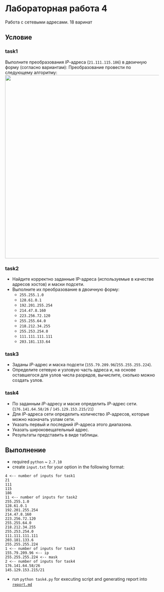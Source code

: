 # Лабораторная работа 4

Работа с сетевыми адресами. 18 варинат

## Условие

### task1

Выполните преобразования _IP_-адреса (`21.111.115.186`) в двоичную форму
(согласно вариантам): Преобразование провести по следующему алгоритму:
<img src="http://res.cloudinary.com/dzsjwgjii/image/upload/v1488835497/to_bin.png" width="600px">

### task2

* Найдите корректно заданные IP-адреса (используемые в качестве адресов хостов)
  и маски подсети.
* Выполните их преобразование в двоичную форму:
  * `255.255.1.0`
  * `128.61.0.1`
  * `192.201.255.254`
  * `214.47.8.160`
  * `223.256.72.120`
  * `255.255.64.0`
  * `218.212.34.255`
  * `255.253.254.0`
  * `111.111.111.111`
  * `203.181.133.64`

### task3

* Заданы _IP_-адрес и маска подсети (`155.79.209.96`/`255.255.255.224`).
* Определите сетевую и узловую часть адреса и, на основе оставшегося для узлов
  числа разрядов, вычислите, сколько можно создать узлов.

### task4

* По заданным _IP_-адресу и маске определить _IP_-адрес сети.
  (`176.141.64.58/26` / `145.129.153.215/21`)
* Для _IP_-адреса сети определить количество _IP_-адресов, которые можно
  назначать узлам сети.
* Указать первый и последний _IP_-адреса этого диапазона.
* Указать широковещательный адрес.
* Результаты представить в виде таблицы.

## Выполнение

* required `python` ~ `2.7.10`
* create `input.txt` for your option in the following format:

```
4 <-- number of inputs for task1
21
111
115
186
11 <-- number of inputs for task2
255.255.1.0
128.61.0.1
192.201.255.254
214.47.8.160
223.256.72.120
255.255.64.0
218.212.34.255
255.253.254.0
111.111.111.111
203.181.133.6
255.255.255.224
1 <-- number of inputs for task3
155.79.209.96 <-- ip
255.255.255.224 <-- mask
2 <-- number of inputs for task4
176.141.64.58/26
145.129.153.215/21
```

* run `python task4.py` for executing script and generating report into
  [`report.md`](https://github.com/Drapegnik/bsu/blob/master/networks/lab4/report.md)
